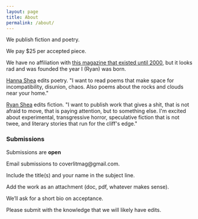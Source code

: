 ```yaml
---
layout: page
title: About
permalink: /about/
---
```

<p>We publish fiction and poetry.</p>
<p>We pay $25 per accepted piece.</p>
<p>We have no affiliation with <a href="https://covermagnyc.com/">this magazine that existed until 2000</a>, but it looks rad and was founded the year I (Ryan) was born.</p>
<p><a href="https://hanna-shea.com/">Hanna Shea</a> edits poetry. "I want to read poems that make space for incompatibility, disunion, chaos. Also poems about the rocks and clouds near your home."</p>
<p><a href="https://ryanshea.info">Ryan Shea</a> edits fiction. "I want to publish work that gives a shit, that is not afraid to move, that is paying attention, but to something else. I'm excited about experimental, transgressive horror, speculative fiction that is not twee, and literary stories that run for the cliff's edge."</p>

<h3>Submissions</h3>
Submissions are <b>open</b>
<p>Email submissions to coverlitmag@gmail.com.</p>
<p>Include the title(s) and your name in the subject line.</p>
<p>Add the work as an attachment (doc, pdf, whatever makes sense).</p>
<p>We’ll ask for a short bio on acceptance.</p>
<p>Please submit with the knowledge that we will likely have edits.</p>
